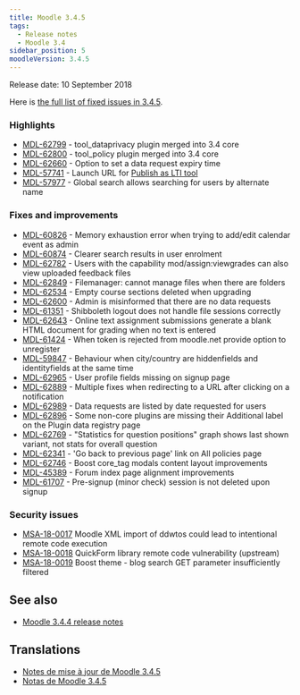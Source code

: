 ```yaml
---
title: Moodle 3.4.5
tags:
  - Release notes
  - Moodle 3.4
sidebar_position: 5
moodleVersion: 3.4.5
---
```

Release date: 10 September 2018

Here is [the full list of fixed issues in 3.4.5](https://tracker.moodle.org/secure/IssueNavigator!executeAdvanced.jspa?jqlQuery=project+%3D+mdl+AND+resolution+%3D+fixed+AND+fixVersion+in+%28%223.4.5%22%29+ORDER+BY+priority+DESC&runQuery=true&clear=true).

### Highlights

- [MDL-62799](https://tracker.moodle.org/browse/MDL-62799) - tool_dataprivacy plugin merged into 3.4 core
- [MDL-62800](https://tracker.moodle.org/browse/MDL-62800) - tool_policy plugin merged into 3.4 core
- [MDL-62660](https://tracker.moodle.org/browse/MDL-62660) - Option to set a data request expiry time
- [MDL-57741](https://tracker.moodle.org/browse/MDL-57741) - Launch URL for [Publish as LTI tool](https://docs.moodle.org/en/Publish_as_LTI_tool)
- [MDL-57977](https://tracker.moodle.org/browse/MDL-57977) - Global search allows searching for users by alternate name

### Fixes and improvements

- [MDL-60826](https://tracker.moodle.org/browse/MDL-60826) - Memory exhaustion error when trying to add/edit calendar event as admin
- [MDL-60874](https://tracker.moodle.org/browse/MDL-60874) - Clearer search results in user enrolment
- [MDL-62782](https://tracker.moodle.org/browse/MDL-62782) - Users with the capability mod/assign:viewgrades can also view uploaded feedback files
- [MDL-62849](https://tracker.moodle.org/browse/MDL-62849) - Filemanager: cannot manage files when there are folders
- [MDL-62534](https://tracker.moodle.org/browse/MDL-62534) - Empty course sections deleted when upgrading
- [MDL-62600](https://tracker.moodle.org/browse/MDL-62600) - Admin is misinformed that there are no data requests
- [MDL-61351](https://tracker.moodle.org/browse/MDL-61351) - Shibboleth logout does not handle file sessions correctly
- [MDL-62643](https://tracker.moodle.org/browse/MDL-62643) - Online text assignment submissions generate a blank HTML document for grading when no text is entered
- [MDL-61424](https://tracker.moodle.org/browse/MDL-61424) - When token is rejected from moodle.net provide option to unregister
- [MDL-59847](https://tracker.moodle.org/browse/MDL-59847) - Behaviour when city/country are hiddenfields and identityfields at the same time  
- [MDL-62965](https://tracker.moodle.org/browse/MDL-62965) - User profile fields missing on signup page
- [MDL-62889](https://tracker.moodle.org/browse/MDL-62889) - Multiple fixes when redirecting to a URL after clicking on a notification
- [MDL-62989](https://tracker.moodle.org/browse/MDL-62989) - Data requests are listed by date requested for users
- [MDL-62896](https://tracker.moodle.org/browse/MDL-62896) - Some non-core plugins are missing their Additional label on the Plugin data registry page
- [MDL-62769](https://tracker.moodle.org/browse/MDL-62769) - "Statistics for question positions" graph shows last shown variant, not stats for overall question
- [MDL-62341](https://tracker.moodle.org/browse/MDL-62341) - 'Go back to previous page' link on All policies page
- [MDL-62746](https://tracker.moodle.org/browse/MDL-62746) - Boost core_tag modals content layout improvements
- [MDL-45389](https://tracker.moodle.org/browse/MDL-45389) - Forum index page alignment improvements
- [MDL-61707](https://tracker.moodle.org/browse/MDL-61707) - Pre-signup (minor check) session is not deleted upon signup
  
### Security issues

- [MSA-18-0017](https://moodle.org/mod/forum/discuss.php?d=376023) Moodle XML import of ddwtos could lead to intentional remote code execution
- [MSA-18-0018](https://moodle.org/mod/forum/discuss.php?d=376024) QuickForm library remote code vulnerability (upstream)
- [MSA-18-0019](https://moodle.org/mod/forum/discuss.php?d=376025) Boost theme - blog search GET parameter insufficiently filtered

## See also

- [Moodle 3.4.4 release notes](/general/releases/3.4/3.4.4)

## Translations

- [Notes de mise à jour de Moodle 3.4.5](https://docs.moodle.org/fr/Notes_de_mise_à_jour_de_Moodle_3.4.5)
- [Notas de Moodle 3.4.5](https://docs.moodle.org/es/Notas_de_Moodle_3.4.5)
